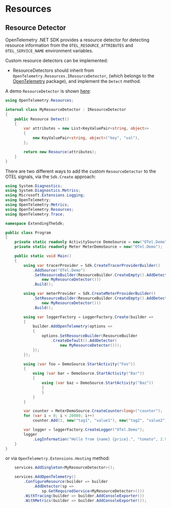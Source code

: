 # Resources

## Resource Detector

OpenTelemetry .NET SDK provides a resource detector for detecting resource
information from the `OTEL_RESOURCE_ATTRIBUTES` and `OTEL_SERVICE_NAME`
environment variables.

Custom resource detectors can be implemented:

* ResourceDetectors should inherit from
  `OpenTelemetry.Resources.IResourceDetector`, (which belongs to the
  [OpenTelemetry](../../src/OpenTelemetry/README.md) package), and implement
  the `Detect` method.

A demo `ResourceDetector` is shown [here](./extending-the-sdk/MyResourceDetector.cs):

```csharp
using OpenTelemetry.Resources;

internal class MyResourceDetector : IResourceDetector
{
    public Resource Detect()
    {
        var attributes = new List<KeyValuePair<string, object>>
        {
            new KeyValuePair<string, object>("key", "val"),
        };

        return new Resource(attributes);
    }
}
```

There are two different ways to add the custom `ResourceDetector` to the
OTEL signals, via the `Sdk.Create` approach:

```csharp
using System.Diagnostics;
using System.Diagnostics.Metrics;
using Microsoft.Extensions.Logging;
using OpenTelemetry;
using OpenTelemetry.Metrics;
using OpenTelemetry.Resources;
using OpenTelemetry.Trace;

namespace ExtendingTheSdk;

public class Program
{
    private static readonly ActivitySource DemoSource = new("OTel.Demo");
    private static readonly Meter MeterDemoSource = new("OTel.Demo");

    public static void Main()
    {
        using var tracerProvider = Sdk.CreateTracerProviderBuilder()
            .AddSource("OTel.Demo")
            .SetResourceBuilder(ResourceBuilder.CreateEmpty().AddDetector(
                new MyResourceDetector()))
            .Build();

        using var meterProvider = Sdk.CreateMeterProviderBuilder()
            .SetResourceBuilder(ResourceBuilder.CreateEmpty().AddDetector(
                new MyResourceDetector()))
            .Build();

        using var loggerFactory = LoggerFactory.Create(builder =>
        {
            builder.AddOpenTelemetry(options =>
            {
                options.SetResourceBuilder(ResourceBuilder
                    .CreateDefault().AddDetector(
                        new MyResourceDetector()));
            });
        });

        using (var foo = DemoSource.StartActivity("Foo"))
        {
            using (var bar = DemoSource.StartActivity("Bar"))
            {
                using (var baz = DemoSource.StartActivity("Baz"))
                {
                }
            }
        }

        var counter = MeterDemoSource.CreateCounter<long>("counter");
        for (var i = 0; i < 20000; i++)
            counter.Add(1, new("tag1", "value1"), new("tag2", "value2"));

        var logger = loggerFactory.CreateLogger("OTel.Demo");
        logger
            .LogInformation("Hello from {name} {price}.", "tomato", 2.99);
    }
}
```

or via `OpenTelemetry.Extensions.Hosting` method:

```csharp
    services.AddSingleton<MyResourceDetector>();

    services.AddOpenTelemetry()
        .ConfigureResource(builder => builder
            .AddDetector(sp =>
                sp.GetRequiredService<MyResourceDetector>()))
        .WithTracing(builder => builder.AddConsoleExporter())
        .WithMetrics(builder => builder.AddConsoleExporter());
```
